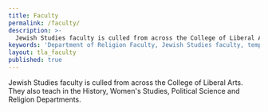 ```yaml
---
title: Faculty
permalink: /faculty/
description: >-
  Jewish Studies faculty is culled from across the College of Liberal Arts including the History, Women's Studies, Political     Science and Religion Departments.
keywords: 'Department of Religion Faculty, Jewish Studies faculty, temple university'
layout: tla_faculty
published: true
---
```

Jewish Studies faculty is culled from across the College of Liberal Arts. They also teach in the History, Women's Studies, Political Science and Religion Departments.
